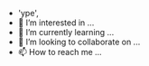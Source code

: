 - 'ype',
- 👀 I’m interested in ...
- 🌱 I’m currently learning ...
- 💞️ I’m looking to collaborate on ...
- 📫 How to reach me ...

<!---
kieniu/kieniu is a ✨ special ✨ repository because its `README.md` (this file) appears on your GitHub profile.
You can click the Preview link to take a look at your changes.
--->

